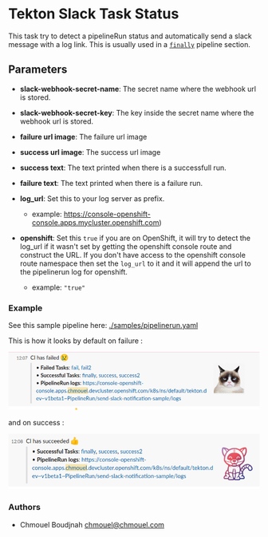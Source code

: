 # Tekton Slack Task Status

This task try to detect a pipelineRun status and automatically send a slack
message with a log link. This is usually used in a
[`finally`](https://github.com/tektoncd/pipeline/blob/main/docs/pipelines.md#adding-finally-to-the-pipeline)
pipeline section.

## Parameters

* **slack-webhook-secret-name**: The secret name where the webhook url is
  stored.

* **slack-webhook-secret-key**: The key inside the secret name where the webhook
  url is stored.

* **failure url image**: The failure url image

* **success url image**: The success url image

* **success text**: The text printed when there is a successfull run.

* **failure text**: The text printed when there is a failure run.

* **log_url**: Set this to your log server as prefix.
  * example: <https://console-openshift-console.apps.mycluster.openshift.com>)

* **openshift**: Set this `true` if you are on OpenShift, it will
  try to detect the log_url if it wasn't set by getting the openshift console
  route and construct the URL. If you don't have access to the openshift console
  route namespace then set the `log_url` to it and it will append the url
  to the pipelinerun log for openshift.
  * example: `"true"`

### Example

See this sample pipeline here: [./samples/pipelinerun.yaml](./samples/pipelinerun.yaml)

This is how it looks by default on failure :

![failure](./images/failure.png)

and on success :

![success](./images/success.png)

### Authors

* Chmouel Boudjnah <chmouel@chmouel.com>
